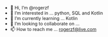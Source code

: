 - 👋 Hi, I’m @rogerzf
- 👀 I’m interested in ... python, SQL and Kotlin
- 🌱 I’m currently learning ... Kotlin
- 💞️ I’m looking to collaborate on ...
- 📫 How to reach me ... rogerzf@live.com

<!---
rogerzf/rogerzf is a ✨ special ✨ repository because its `README.md` (this file) appears on your GitHub profile.
You can click the Preview link to take a look at your changes.
--->
